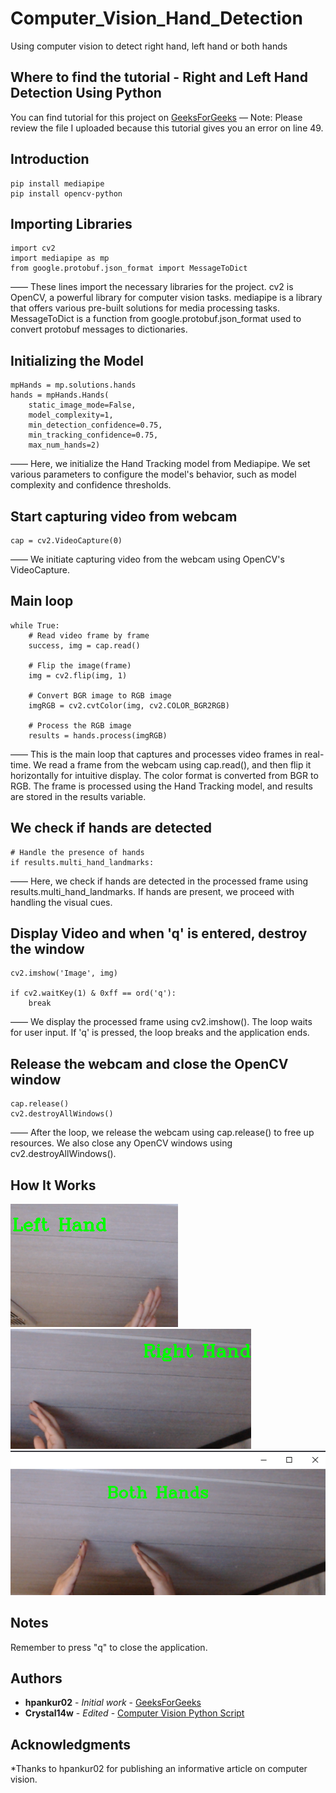 # Computer_Vision_Hand_Detection
Using computer vision to detect right hand, left hand or both hands

## Where to find the tutorial - Right and Left Hand Detection Using Python
You can find tutorial for this project on [GeeksForGeeks](https://www.geeksforgeeks.org/right-and-left-hand-detection-using-python/) 
— Note: Please review the file I uploaded because this tutorial gives you an error on line 49.

## Introduction
```
pip install mediapipe  
pip install opencv-python
```
## Importing Libraries
```
import cv2
import mediapipe as mp
from google.protobuf.json_format import MessageToDict
```

—— These lines import the necessary libraries for the project.
cv2 is OpenCV, a powerful library for computer vision tasks.
mediapipe is a library that offers various pre-built solutions for media processing tasks.
MessageToDict is a function from google.protobuf.json_format used to convert protobuf messages to dictionaries.

## Initializing the Model
```
mpHands = mp.solutions.hands
hands = mpHands.Hands(
    static_image_mode=False,
    model_complexity=1,
    min_detection_confidence=0.75,
    min_tracking_confidence=0.75,
    max_num_hands=2)
```

—— Here, we initialize the Hand Tracking model from Mediapipe.
We set various parameters to configure the model's behavior, such as model complexity and confidence thresholds.

## Start capturing video from webcam
```
cap = cv2.VideoCapture(0)
```
—— We initiate capturing video from the webcam using OpenCV's VideoCapture.

## Main loop
```
while True:
    # Read video frame by frame
    success, img = cap.read()

    # Flip the image(frame)
    img = cv2.flip(img, 1)

    # Convert BGR image to RGB image
    imgRGB = cv2.cvtColor(img, cv2.COLOR_BGR2RGB)

    # Process the RGB image
    results = hands.process(imgRGB)
```
——  This is the main loop that captures and processes video frames in real-time.
We read a frame from the webcam using cap.read(), and then flip it horizontally for intuitive display.
The color format is converted from BGR to RGB.
The frame is processed using the Hand Tracking model, and results are stored in the results variable.

## We check if hands are detected
```
# Handle the presence of hands
if results.multi_hand_landmarks:
```
—— Here, we check if hands are detected in the processed frame using results.multi_hand_landmarks.
If hands are present, we proceed with handling the visual cues.

## Display Video and when 'q' is entered, destroy the window
```
cv2.imshow('Image', img)

if cv2.waitKey(1) & 0xff == ord('q'):
    break

```
—— We display the processed frame using cv2.imshow().
The loop waits for user input. If 'q' is pressed, the loop breaks and the application ends.

## Release the webcam and close the OpenCV window
```
cap.release()
cv2.destroyAllWindows()
```
—— After the loop, we release the webcam using cap.release() to free up resources.
We also close any OpenCV windows using cv2.destroyAllWindows().
    
## How It Works
![](images/left_hand.png)
![](images/right_hand.png)
![](images/both_hands.png)

## Notes
Remember to press "q" to close the application.

## Authors

* **hpankur02** - *Initial work* - [GeeksForGeeks](https://www.geeksforgeeks.org/right-and-left-hand-detection-using-python/) 
* **Crystal14w** - *Edited* - [Computer Vision Python Script](https://github.com/Crystal14w/Resume_Scanner_Python/blob/patch_1/Job_Posting_KeyTerms.py](https://github.com/Crystal14w/Computer_Vision_Hand_Detection)) 

## Acknowledgments

*Thanks to hpankur02 for publishing an informative article on computer vision.
